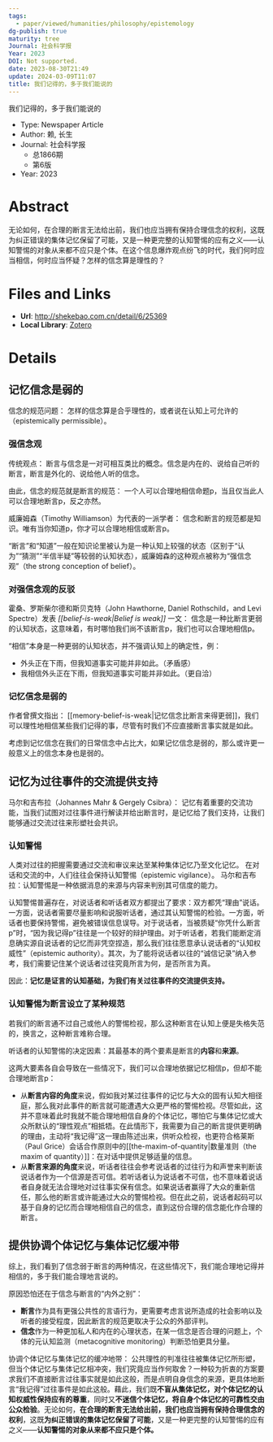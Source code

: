 ```yaml
---
tags:
  - paper/viewed/humanities/philosophy/epistemology
dg-publish: true
maturity: tree
Journal: 社会科学报
Year: 2023
DOI: Not supported.
date: 2023-08-30T21:49
update: 2024-03-09T11:07
title: 我们记得的，多于我们能说的
---
```


我们记得的，多于我们能说的

- Type: Newspaper Article
- Author: 赖, 长生
- Journal: 社会科学报
    - 总1866期
    - 第6版
- Year: 2023

# Abstract
无论如何，在合理的断言无法给出前，我们也应当拥有保持合理信念的权利，这既为纠正错误的集体记忆保留了可能，又是一种更完整的认知警惕的应有之义——认知警惕的对象从来都不应只是个体。在这个信息爆炸观点纷飞的时代，我们何时应当相信，何时应当怀疑？怎样的信念算是理性的？

# Files and Links
- **Url**: http://shekebao.com.cn/detail/6/25369
- **Local Library**: [Zotero](zotero://select/library/items/WEYSNPFP)

# Details

## 记忆信念是弱的
信念的规范问题：
怎样的信念算是合乎理性的，或者说在认知上可允许的（epistemically permissible）。

### 强信念观
传统观点：
断言与信念是一对可相互类比的概念。信念是内在的、说给自己听的断言，断言是外化的、说给他人听的信念。

由此，信念的规范就是断言的规范：
一个人可以合理地相信命题p，当且仅当此人可以合理地断言p，反之亦然。

威廉姆森（Timothy Williamson）为代表的一派学者：
信念和断言的规范都是知识。唯有当你知道p，你才可以合理地相信或断言p。

“断言”和“知道”一般在知识论里被认为是一种认知上较强的状态（区别于“认为”“猜测”“半信半疑”等较弱的认知状态），威廉姆森的这种观点被称为“强信念观”（the strong conception of belief）。

### 对强信念观的反驳
霍桑、罗斯柴尔德和斯贝克特（John Hawthorne, Daniel Rothschild，and Levi Spectre）发表 _[[belief-is-weak|Belief is weak]]_ 一文：
信念是一种比断言更弱的认知状态，这意味着，有时哪怕我们尚不该断言p，我们也可以合理地相信p。

“相信”本身是一种更弱的认知状态，并不强调认知上的确定性，例：
- 外头正在下雨，但我知道事实可能并非如此。（矛盾感）
- 我相信外头正在下雨，但我知道事实可能并非如此。（更自洽）

### 记忆信念是弱的
作者曾撰文指出：
[[memory-belief-is-weak|记忆信念比断言来得更弱]]，我们可以理性地相信某些我们记得的事，尽管有时我们不应直接断言事实就是如此。

考虑到记忆信念在我们的日常信念中占比大，如果记忆信念是弱的，那么或许更一般意义上的信念本身也是弱的。

## 记忆为过往事件的交流提供支持

马尔和吉布拉（Johannes Mahr & Gergely Csibra）：
记忆有着重要的交流功能，当我们试图对过往事件进行解读并给出断言时，是记忆给了我们支持，让我们能够通过交流过往来形塑社会共识。

### 认知警惕
人类对过往的把握需要通过交流和审议来达至某种集体记忆乃至文化记忆。
在对话和交流的中，人们往往会保持认知警惕（epistemic vigilance）。
马尔和吉布拉：认知警惕是一种依据消息的来源与内容来判别其可信度的能力。

认知警惕普遍存在，对说话者和听话者双方都提出了要求：双方都凭“理由”说话。一方面，说话者需要尽量影响和说服听话者，通过其认知警惕的检验。一方面，听话者也要保持警惕，避免被错误信息误导。对于说话者，当被质疑“你凭什么断言p”时，“因为我记得p”往往是一个较好的辩护理由。对于听话者，若我们能断定消息确实源自说话者的记忆而非凭空捏造，那么我们往往愿意承认说话者的“认知权威性”（epistemic authority）。其次，为了能将说话者以往的“诚信记录”纳入参考，我们需要记住某个说话者过往究竟所言为何，是否所言为真。

因此：**记忆是证言的认知基础，为我们有关过往事件的交流提供支持。**

### 认知警惕为断言设立了某种规范
若我们的断言通不过自己或他人的警惕检视，那么这种断言在认知上便是失格失范的，换言之，这种断言难称合理。

听话者的认知警惕的决定因素：其最基本的两个要素是断言的**内容**和**来源**。

这两大要素各自会导致在一些情况下，我们可以合理地依据记忆相信p，但却不能合理地断言p：
- 从**断言内容的角度**来说，假如我对某过往事件的记忆与大众的固有认知大相径庭，那么我对此事件的断言就可能遭遇大众更严格的警惕检视。尽管如此，这并不意味着此时我就不能合理地相信自身的个体记忆，哪怕它与集体记忆或大众所默认的“理性观点”相抵牾。在此情形下，我需要为自己的断言提供更明确的理由，主动将“我记得”这一理由陈述出来，供听众检视，也更符合格莱斯（Paul Grice）会话合作原则中的[[the-maxim-of-quantity|数量准则（the maxim of quantity）]]：在对话中提供足够适量的信息。
- 从**断言来源的角度**来说，听话者往往会参考说话者的过往行为和声誉来判断该说话者作为一个信源是否可信。若听话者认为说话者不可信，也不意味着说话者自身就无法合理地对过往事实保有信念。如果说话者赢得了大众的重新信任，那么他的断言或许能通过大众的警惕检视。但在此之前，说话者起码可以基于自身的记忆而合理地相信自己的信念，直到这份合理的信念能化作合理的断言。

## 提供协调个体记忆与集体记忆缓冲带
综上，我们看到了信念弱于断言的两种情况，在这些情况下，我们能合理地记得并相信的，多于我们能合理地言说的。

原因恐怕还在于信念与断言的“内外之别”：
- **断言**作为具有更强公共性的言语行为，更需要考虑言说所造成的社会影响以及听者的接受程度，因此断言的规范更取决于公众的外部评判。
- **信念**作为一种更加私人和内在的心理状态，在某一信念是否合理的问题上，个体的元认知监测（metacognitive monitoring）判断恐怕更具分量。

协调个体记忆与集体记忆的缓冲地带：
公共理性的判准往往被集体记忆所形塑，但当个体记忆与集体记忆相冲突，我们究竟应当作何取舍？一种较为折衷的方案要求我们不直接断言过往事实就是如此这般，而是点明自身信念的来源，更具体地断言“我记得”过往事件是如此这般。藉此，我们既**不盲从集体记忆，对个体记忆的认知权威性保持应有的尊重**，同时又**不迷信个体记忆，将自身个体记忆的可靠性交由公众检验**。无论如何，**在合理的断言无法给出前，我们也应当拥有保持合理信念的权利**，这既**为纠正错误的集体记忆保留了可能**，又是一种更完整的认知警惕的应有之义——**认知警惕的对象从来都不应只是个体。**